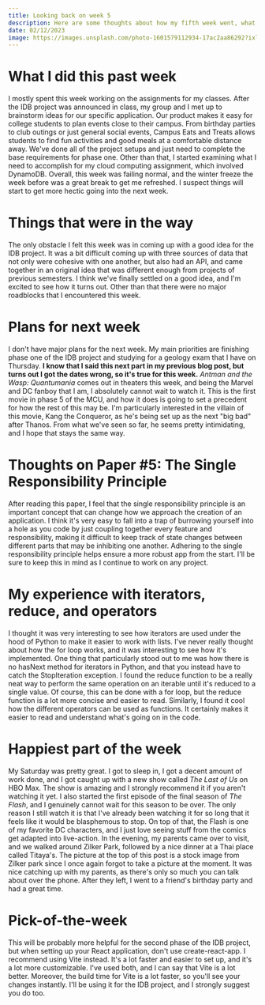 ```yaml
---
title: Looking back on week 5
description: Here are some thoughts about how my fifth week went, what I'm looking forward to in the future and some of my favorite things from the week.
date: 02/12/2023
image: https://images.unsplash.com/photo-1601579112934-17ac2aa86292?ixlib=rb-4.0.3&ixid=MnwxMjA3fDB8MHxwaG90by1wYWdlfHx8fGVufDB8fHx8&auto=format&fit=crop&w=2336&q=80
---
```


# What I did this past week

I mostly spent this week working on the assignments for my classes. After the IDB project was announced in class, my group and I met up to brainstorm ideas for our specific application. Our product makes it easy for college students to plan events close to their campus. From birthday parties to club outings or just general social events, Campus Eats and Treats allows students to find fun activities and good meals at a comfortable distance away. We've done all of the project setups and just need to complete the base requirements for phase one. Other than that, I started examining what I need to accomplish for my cloud computing assignment, which involved DynamoDB. Overall, this week was failing normal, and the winter freeze the week before was a great break to get me refreshed. I suspect things will start to get more hectic going into the next week.

# Things that were in the way

The only obstacle I felt this week was in coming up with a good idea for the IDB project. It was a bit difficult coming up with three sources of data that not only were cohesive with one another, but also had an API, and came together in an original idea that was different enough from projects of previous semesters. I think we've finally settled on a good idea, and I'm excited to see how it turns out. Other than that there were no major roadblocks that I encountered this week.

# Plans for next week

I don't have major plans for the next week. My main priorities are finishing phase one of the IDB project and studying for a geology exam that I have on Thursday. __I know that I said this next part in my previous blog post, but turns out I got the dates wrong, so it's true for this week.__ *Antman and the Wasp: Quantumania* comes out in theaters this week, and being the Marvel and DC fanboy that I am, I absolutely cannot wait to watch it. This is the first movie in phase 5 of the MCU, and how it does is going to set a precedent for how the rest of this may be. I'm particularly interested in the villain of this movie, Kang the Conqueror, as he's being set up as the next "big bad" after Thanos. From what we've seen so far, he seems pretty intimidating, and I hope that stays the same way.

# Thoughts on Paper #5: The Single Responsibility Principle

After reading this paper, I feel that the single responsibility principle is an important concept that can change how we approach the creation of an application. I think it's very easy to fall into a trap of burrowing yourself into a hole as you code by just coupling together every feature and responsibility, making it difficult to keep track of state changes between different parts that may be inhibiting one another. Adhering to the single responsibility principle helps ensure a more robust app from the start. I'll be sure to keep this in mind as I continue to work on any project.

# My experience with iterators, reduce, and operators

I thought it was very interesting to see how iterators are used under the hood of Python to make it easier to work with lists. I've never really thought about how the for loop works, and it was interesting to see how it's implemented. One thing that particularly stood out to me was how there is no hasNext method for iterators in Python, and that you instead have to catch the StopIteration exception. I found the reduce function to be a really neat way to perform the same operation on an iterable until it's reduced to a single value. Of course, this can be done with a for loop, but the reduce function is a lot more concise and easier to read. Similarly, I found it cool how the different operators can be used as functions. It certainly makes it easier to read and understand what's going on in the code.

# Happiest part of the week

My Saturday was pretty great. I got to sleep in, I got a decent amount of work done, and I got caught up with a new show called *The Last of Us* on HBO Max. The show is amazing and I strongly recommend it if you aren't watching it yet. I also started the first episode of the final season of *The Flash*, and I genuinely cannot wait for this season to be over. The only reason I still watch it is that I've already been watching it for so long that it feels like it would be blasphemous to stop. On top of that, the Flash is one of my favorite DC characters, and I just love seeing stuff from the comics get adapted into live-action. In the evening, my parents came over to visit, and we walked around Zilker Park, followed by a nice dinner at a Thai place called Titaya's. The picture at the top of this post is a stock image from Zilker park since I once again forgot to take a picture at the moment. It was nice catching up with my parents, as there's only so much you can talk about over the phone. After they left, I went to a friend's birthday party and had a great time.

# Pick-of-the-week

This will be probably more helpful for the second phase of the IDB project, but when setting up your React application, don't use create-react-app. I recommend using Vite instead. It's a lot faster and easier to set up, and it's a lot more customizable. I've used both, and I can say that Vite is a lot better. Moreover, the build time for Vite is a lot faster, so you'll see your changes instantly. I'll be using it for the IDB project, and I strongly suggest you do too.